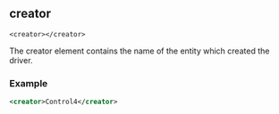  
## creator

`<creator></creator>`


The creator element contains the name of the entity which created the driver.


### Example

```xml
<creator>Control4</creator>
```
